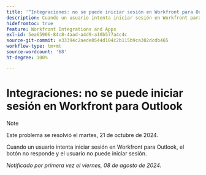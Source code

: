 ```yaml
---
title: '“Integraciones: no se puede iniciar sesión en Workfront para Outlook”'
description: Cuando un usuario intenta iniciar sesión en Workfront para Outlook, el botón no responde y el usuario no puede iniciar sesión.
hidefromtoc: true
feature: Workfront Integrations and Apps
exl-id: 5ea65906-84c8-4aad-a4d9-a10b577a4c4c
source-git-commit: e33394c2aede0544d104c2b115b9ca302dcdb465
workflow-type: tm+mt
source-wordcount: '68'
ht-degree: 100%

---
```


# Integraciones: no se puede iniciar sesión en Workfront para Outlook

>[!NOTE]
>
>Este problema se resolvió el martes, 21 de octubre de 2024.

Cuando un usuario intenta iniciar sesión en Workfront para Outlook, el botón no responde y el usuario no puede iniciar sesión.

_Notificado por primera vez el viernes, 08 de agosto de 2024._
